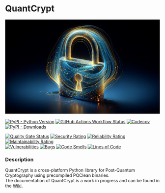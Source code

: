 # QuantCrypt

<img src="./docs/images/quantcrypt-logo.jpg" alt="Alt Text" width="538" height="307">


[![PyPI - Python Version](https://img.shields.io/pypi/pyversions/quantcrypt)](https://pypi.org/project/quantcrypt/)
[![GitHub Actions Workflow Status](https://img.shields.io/github/actions/workflow/status/aabmets/quantcrypt/pypi_publish_pipeline.yaml)](https://github.com/aabmets/quantcrypt/actions/workflows/pypi_publish_pipeline.yaml)
[![Codecov](https://img.shields.io/codecov/c/github/aabmets/quantcrypt)](https://app.codecov.io/gh/aabmets/quantcrypt)
[![PyPI - Downloads](https://img.shields.io/pypi/dm/quantcrypt)](https://pypistats.org/packages/quantcrypt)


[![Quality Gate Status](https://sonarcloud.io/api/project_badges/measure?project=aabmets_quantcrypt&metric=alert_status)](https://sonarcloud.io/summary/new_code?id=aabmets_quantcrypt)
[![Security Rating](https://sonarcloud.io/api/project_badges/measure?project=aabmets_quantcrypt&metric=security_rating)](https://sonarcloud.io/summary/new_code?id=aabmets_quantcrypt)
[![Reliability Rating](https://sonarcloud.io/api/project_badges/measure?project=aabmets_quantcrypt&metric=reliability_rating)](https://sonarcloud.io/summary/new_code?id=aabmets_quantcrypt)
[![Maintainability Rating](https://sonarcloud.io/api/project_badges/measure?project=aabmets_quantcrypt&metric=sqale_rating)](https://sonarcloud.io/summary/new_code?id=aabmets_quantcrypt)<br/>
[![Vulnerabilities](https://sonarcloud.io/api/project_badges/measure?project=aabmets_quantcrypt&metric=vulnerabilities)](https://sonarcloud.io/summary/new_code?id=aabmets_quantcrypt)
[![Bugs](https://sonarcloud.io/api/project_badges/measure?project=aabmets_quantcrypt&metric=bugs)](https://sonarcloud.io/summary/new_code?id=aabmets_quantcrypt)
[![Code Smells](https://sonarcloud.io/api/project_badges/measure?project=aabmets_quantcrypt&metric=code_smells)](https://sonarcloud.io/summary/new_code?id=aabmets_quantcrypt)
[![Lines of Code](https://sonarcloud.io/api/project_badges/measure?project=aabmets_quantcrypt&metric=ncloc)](https://sonarcloud.io/summary/new_code?id=aabmets_quantcrypt)


### Description

QuantCrypt is a cross-platform Python library for Post-Quantum Cryptography using precompiled PQClean binaries.  
The documentation of QuantCrypt is a work in progress and can be found in the [Wiki](https://github.com/aabmets/quantcrypt/wiki/Documentation).
